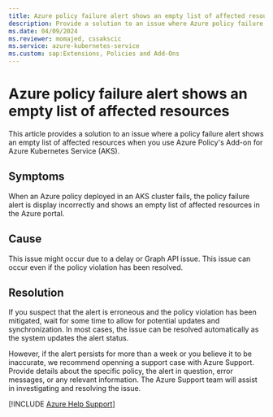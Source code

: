 ```yaml
---
title: Azure policy failure alert shows an empty list of affected resources
description: Provide a solution to an issue where Azure policy failure alert shows an empty list of affected resources.
ms.date: 04/09/2024
ms.reviewer: momajed, cssakscic
ms.service: azure-kubernetes-service
ms.custom: sap:Extensions, Policies and Add-Ons
---
```

# Azure policy failure alert shows an empty list of affected resources

This article provides a solution to an issue where a policy failure alert shows an empty list of affected resources when you use Azure Policy's Add-on for Azure Kubernetes Service (AKS).

## Symptoms

When an Azure policy deployed in an AKS cluster fails, the policy failure alert is display incorrectly and shows an empty list of affected resources in the Azure portal.

## Cause

This issue might occur due to a delay or Graph API issue. This issue can occur even if the policy violation has been resolved. 

## Resolution

If you suspect that the alert is erroneous and the policy violation has been mitigated, wait for some time to allow for potential updates and synchronization. In most cases, the issue can be resolved automatically as the system updates the alert status. 

However, if the alert persists for more than a week or you believe it to be inaccurate, we recommend openning a support case with Azure Support. Provide details about the specific policy, the alert in question, error messages, or any relevant information. The Azure Support team will assist in investigating and resolving the issue.

[!INCLUDE [Azure Help Support](../../../includes/azure-help-support.md)]
